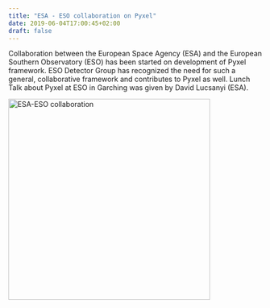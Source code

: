 ```yaml
---
title: "ESA - ESO collaboration on Pyxel"
date: 2019-06-04T17:00:45+02:00
draft: false
---
```


Collaboration between the European Space Agency (ESA) and the European Southern Observatory (ESO) 
has been started on development of Pyxel framework. ESO Detector Group has recognized the need 
for such a general, collaborative framework and contributes to Pyxel as well. 
Lunch Talk about Pyxel at ESO in Garching was given by David Lucsanyi (ESA).

<img src="/img/esa-eso.png" width="400px" alt="ESA-ESO collaboration">